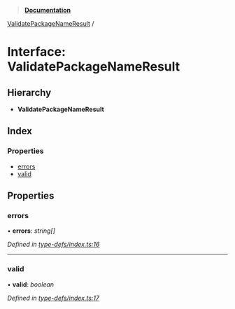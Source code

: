 > **[Documentation](../README.md)**

[ValidatePackageNameResult](validatepackagenameresult.md) /

# Interface: ValidatePackageNameResult

## Hierarchy

* **ValidatePackageNameResult**

## Index

### Properties

* [errors](validatepackagenameresult.md#errors)
* [valid](validatepackagenameresult.md#valid)

## Properties

###  errors

• **errors**: *string[]*

*Defined in [type-defs/index.ts:16](https://github.com/dylanaubrey/repodog/blob/fe27fae/packages/helpers/src/type-defs/index.ts#L16)*

___

###  valid

• **valid**: *boolean*

*Defined in [type-defs/index.ts:17](https://github.com/dylanaubrey/repodog/blob/fe27fae/packages/helpers/src/type-defs/index.ts#L17)*